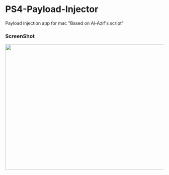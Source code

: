 # PS4-Payload-Injector
Payload injection app for mac "Based on Al-Azif's script" 

 
### ScreenShot

<img src="https://crazy90.com/Crazy/Files/Screen Shot 2022-05-21 at 7.20.52 AM.png" height="400" width="580"/> 
